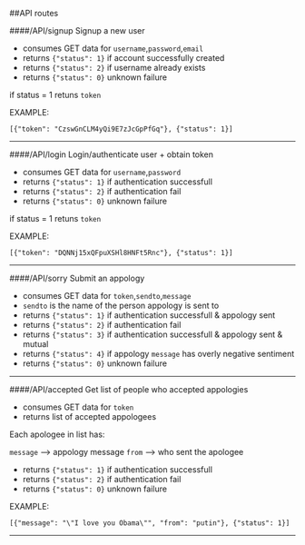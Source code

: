 ##API routes

####/API/signup
Signup a new user

* consumes GET data for `username`,`password`,`email`
* returns `{"status": 1}` if account successfully created
* returns `{"status": 2}` if username already exists
* returns `{"status": 0}` unknown failure

if status = 1 retuns `token`

EXAMPLE:

`[{"token": "CzswGnCLM4yQi9E7zJcGpPfGq"}, {"status": 1}]`

---

####/API/login
Login/authenticate user + obtain token

* consumes GET data for `username`,`password`
* returns `{"status": 1}` if authentication successfull
* returns `{"status": 2}` if authentication fail
* returns `{"status": 0}` unknown failure

if status = 1 retuns `token`

EXAMPLE:

`[{"token": "DQNNj15xQFpuXSHl8HNFt5Rnc"}, {"status": 1}]`

---

####/API/sorry
Submit an appology

* consumes GET data for `token`,`sendto`,`message`
* `sendto` is the name of the person appology is sent to
* returns `{"status": 1}` if authentication successfull & appology sent
* returns `{"status": 2}` if authentication fail
* returns `{"status": 3}` if authentication successfull & appology sent & mutual
* returns `{"status": 4}` if appology `message` has overly negative sentiment
* returns `{"status": 0}` unknown failure

---

####/API/accepted
Get list of people who accepted appologies

* consumes GET data for `token`
* returns list of accepted appologees

Each apologee in list has:

`message` --> appology message
`from` --> who sent the apologee

* returns `{"status": 1}` if authentication successfull
* returns `{"status": 2}` if authentication fail
* returns `{"status": 0}` unknown failure

EXAMPLE:

`[{"message": "\"I love you Obama\"", "from": "putin"}, {"status": 1}]`

---

